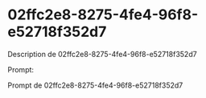 # 02ffc2e8-8275-4fe4-96f8-e52718f352d7

Description de 02ffc2e8-8275-4fe4-96f8-e52718f352d7

Prompt:

Prompt de 02ffc2e8-8275-4fe4-96f8-e52718f352d7